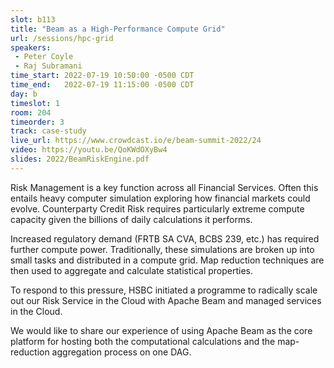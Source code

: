 ```yaml
---
slot: b113
title: "Beam as a High-Performance Compute Grid"
url: /sessions/hpc-grid
speakers:
 - Peter Coyle
 - Raj Subramani
time_start: 2022-07-19 10:50:00 -0500 CDT
time_end:   2022-07-19 11:15:00 -0500 CDT
day: b
timeslot: 1
room: 204
timeorder: 3
track: case-study
live_url: https://www.crowdcast.io/e/beam-summit-2022/24
video: https://youtu.be/QoKWdOXyBw4
slides: 2022/BeamRiskEngine.pdf
---
```


Risk Management is a key function across all Financial Services. Often this entails heavy computer simulation exploring how financial markets could evolve.  Counterparty Credit Risk  requires particularly  extreme compute capacity given the billions of daily calculations it performs.

Increased regulatory demand (FRTB SA CVA, BCBS 239, etc.) has required further compute power. Traditionally, these simulations are broken up into small tasks and distributed in a compute grid. Map reduction techniques are then used to aggregate and calculate statistical properties.  

To respond to this pressure, HSBC initiated a programme to radically scale out our Risk Service in the Cloud with Apache Beam and managed services in the Cloud.

We would like to share our experience of using Apache Beam as the core platform for hosting both the computational calculations and the map-reduction aggregation process on one DAG.